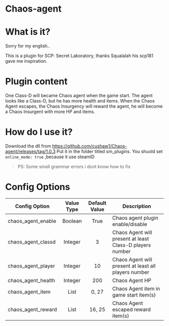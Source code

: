# Chaos-agent
# What is it?
Sorry for my english..

This is a plugin for SCP: Secret Laboratory, thanks Squalalah his scp181 gave me inspiration.
# Plugin content
One Class-D will became Chaos agent when the game start. 
The agent looks like a Class-D, but he has more health and items.
When the Chaos Agent escapes, the Chaos Insurgency will reward the agent, he will become a Chaos Insurgent with more HP and items.
# How do I use it?
Download the dll from https://github.com/cushaw1/Chaos-agent/releases/tag/1.0.3 
Put it in the folder titled sm_plugins.
You shuold set `online_mode: true` ,because it use steamID
>PS: Some small grammar errors i dont know how to fix
# Config Options
Config Option | Value Type | Default Value | Description
--- | :---: | :---: | ---
chaos_agent_enable | Boolean | True | Chaos agent plugin enable/disable
chaos_agent_classd | Integer | 3 | Chaos Agent will present at least Class-D players number
chaos_agent_player | Integer | 10 | Chaos Agent will present at least all players number
chaos_agent_health | Integer | 200 | Chaos Agent HP
chaos_agent_item   | List | 0, 27 | Chaos Agent item in game start item(s)
chaos_agent_reward | List | 16, 25 | Chaos Agent escaped reward item(s)

